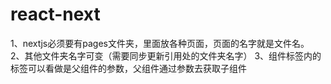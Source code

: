 # react-next
1、nextjs必须要有pages文件夹，里面放各种页面，页面的名字就是文件名。
2、其他文件夹名字可变（需要同步更新引用处的文件夹名字）
3、组件标签内的标签可以看做是父组件的参数，父组件通过参数去获取子组件